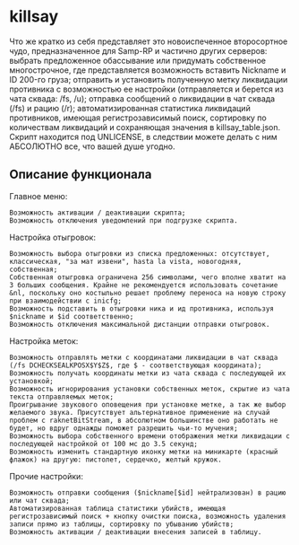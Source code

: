 # killsay
Что же кратко из себя представляет это новоиспеченное второсортное чудо, предназначенное для Samp-RP и частично других серверов: выбрать предложенное обассывание или придумать собственное многострочное, где представляется возможность вставить Nickname и ID 200-го груза; отправить и установить полученную метку ликвидации противника с возможностью ее настройки (отправляется и берется из чата сквада: /fs, /u); отправка сообщений о ликвидации в чат сквада (/fs) и рацию (/r); автоматизированная статистика ликвидаций противников, имеющая регистрозависимый поиск, сортировку по количествам ликвидаций и сохраняющая значения в killsay_table.json. Скрипт находится под UNLICENSE, в следствии можете делать с ним АБСОЛЮТНО все, что вашей душе угодно.
## Описание функционала
Главное меню:

    Возможность активации / деактивации скрипта;
    Возможность отключения уведомлений при подгрузке скрипта.

Настройка отыгровок:

    Возможность выбора отыгровки из списка предложенных: отсутствует, классическая, "за мат извени", hasta la vista, новогодняя, собственная;
    Собственная отыгровка ограничена 256 символами, чего вполне хватит на 3 больших сообщения. Крайне не рекомендуется использовать сочетание &nl, поскольку оно костыльно решает проблему переноса на новую строку при взаимодействии с inicfg;
    Возможность подставить в отыгровки ника и ид противника, используя $nickname и $id соответственно;
    Возможность отключения максимальной дистанции отправки отыгровок.

Настройка меток:

    Возможность отправлять метки с координатами ликвидации в чат сквада (/fs DCHECKSEALKPOSX$Y$Z$, где $ - соответствующая координата);
    Возможность получать координаты метки из чата сквада с последующей их установкой;
    Возможность игнорирования установки собственных меток, скрытие из чата текста отправляемых меток;
    Проигрывание звукового оповещения при установке метке, а так же выбор желаемого звука. Присутствует альтернативное применение на случай проблем с raknetBitStream, в абсолютном большинстве оно работать не будет, но вдруг однажды поможет разрешить чьи-то мучения;
    Возможность выбора собственного времени отображения метки ликвидации с последующей настройкой от 100 мс до 3.5 секунд;
    Возможность изменить стандартную иконку метки на миникарте (красный флажок) на другую: пистолет, сердечко, желтый кружок.

Прочие настройки:

    Возможность отправки сообщения ($nickname[$id] нейтрализован) в рацию или чат сквада;
    Автоматизированная таблица статистики убийств, имеющая регистрозависимый поиск + кнопку очистки поиска, возможность удаления записи прямо из таблицы, сортировку по убыванию убийств;
    Возможность активации / деактивации внесения записей в таблицу.
